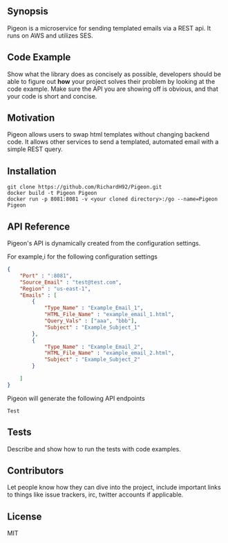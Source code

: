 ## Synopsis

Pigeon is a microservice for sending templated emails via a REST api. It runs on AWS and utilizes SES.

## Code Example

Show what the library does as concisely as possible, developers should be able to figure out **how** your project solves their problem by looking at the code example. Make sure the API you are showing off is obvious, and that your code is short and concise.

## Motivation

Pigeon allows users to swap html templates without changing backend code. It allows other services to send a templated, automated email with a simple REST query.

## Installation

```
git clone https://github.com/RichardH92/Pigeon.git
docker build -t Pigeon Pigeon
docker run -p 8081:8081 -v <your cloned directory>:/go --name=Pigeon Pigeon
```

## API Reference

Pigeon's API is dynamically created from the configuration settings.  

For example,i for the following configuration settings
```json
{
	"Port" : ":8081",
	"Source_Email" : "test@test.com",
	"Region" : "us-east-1",
	"Emails" : [
		{
			"Type_Name" : "Example_Email_1",
			"HTML_File_Name" : "example_email_1.html",
			"Query_Vals" : ["aaa", "bbb"],
			"Subject" : "Example_Subject_1"
		},
		{
			"Type_Name" : "Example_Email_2",
			"HTML_File_Name" : "example_email_2.html",
			"Subject" : "Example_Subject_2"
		}

	]
}
```

Pigeon will generate the following API endpoints  
```
Test
```


## Tests

Describe and show how to run the tests with code examples.

## Contributors

Let people know how they can dive into the project, include important links to things like issue trackers, irc, twitter accounts if applicable.

## License

MIT
